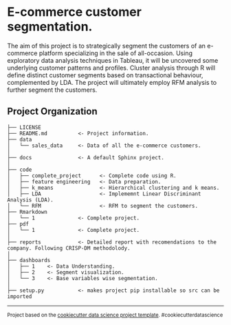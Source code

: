 E-commerce customer segmentation.
==============================

The aim of this project is to strategically segment the customers of an e-commerce platform specializing in the sale of all-occasion. Using exploratory data analysis techniques in Tableau, it will be uncovered some underlying customer patterns and profiles. Cluster analysis through R will define distinct customer segments based on transactional behaviour, complemented by LDA. The project will ultimately employ RFM analysis to further segment the customers. 

Project Organization
------------

    ├── LICENSE
    ├── README.md          <- Project information.
    ├── data
    │   └── sales_data     <- Data of all the e-commerce customers. 
    │
    ├── docs               <- A default Sphinx project.
    │
    ├── code             
    │   ├── complete_project      <- Complete code using R. 
    │   ├── feature engineering   <- Data preparation. 
    │   ├── k_means               <- Hierarchical clustering and k means. 
    │   ├── LDA                   <- Implememnt Linear Discriminant Analysis (LDA). 
    │   └── RFM                   <- RFM to segment the customers. 
    ├── Rmarkdown 
    │   └── 1              <- Complete project.
    ├── pdf 
    │   └── 1              <- Complete project.   
    │
    ├── reports            <- Detailed report with recomendations to the company. Following CRISP-DM methodolody.
    │
    ├── dashboards             
    │   ├── 1    <- Data Understanding. 
    │   ├── 2    <- Segment visualization.  
    │   └── 3    <- Base variables wise segmentation. 
    │
    ├── setup.py           <- makes project pip installable so src can be imported



--------

<p><small>Project based on the <a target="_blank" href="https://drivendata.github.io/cookiecutter-data-science/">cookiecutter data science project template</a>. #cookiecutterdatascience</small></p>
